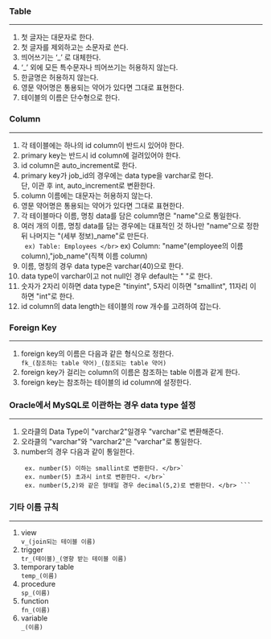 ### Table
------------------------------------
1. 첫 글자는 대문자로 한다.
2. 첫 글자를 제외하고는 소문자로 쓴다. </br>
3. 띄어쓰기는 ‘_’ 로 대체한다.
4. ‘_’ 외에 모든 특수문자나 띄어쓰기는 허용하지 않는다. </br>
5. 한글명은 허용하지 않는다.
6. 영문 약어명은 통용되는 약어가 있다면 그대로 표현한다.
7. 테이블의 이름은 단수형으로 한다.

### Column
---------------------------------
1. 각 테이블에는 하나의 id column이 반드시 있어야 한다.
2. primary key는 반드시 id column에 걸려있어야 한다.
3. id column은 auto_increment로 한다.
4. primary key가 job_id의 경우에는 data type을 varchar로 한다. </br>
   단, 이관 후 int, auto_increment로 변환한다.</br>
5. column 이름에는 대문자는 허용하지 않는다.
6. 영문 약어명은 통용되는 약어가 있다면 그대로 표현한다.
7. 각 테이블마다 이름, 명칭 data를 담은 column명은 "name"으로 통일한다.
8. 여러 개의 이름, 명칭 data를 담는 경우에는 대표적인 것 하나만 "name"으로 정한 뒤
   나머지는 "(세부 정보)_name"로 만든다. </br>
   `  ex) Table: Employees </br>
   `  ex) Column: "name"(employee의 이름 column),"job_name"(직책 이름 column) </br> 
9. 이름, 명칭의 경우 data type은 varchar(40)으로 한다.
10. data type이 varchar이고 not null인 경우 default는 " "로 한다.
11. 숫자가 2자리 이하면 data type은 "tinyint", 5자리 이하면 "smallint", 11자리 이하면 "int"로 한다.
12. id column의 data length는 테이블의 row 개수를 고려하여 잡는다.

### Foreign Key
------------------------------------
1. foreign key의 이름은 다음과 같은 형식으로 정한다. </br>
   ` fk_(참조하는 table 약어)_(참조되는 table 약어) `
2. foreign key가 걸리는 column의 이름은 참조하는 table 이름과 같게 한다.
3. foreign key는 참조하는 테이블의 id column에 설정한다.

### Oracle에서 MySQL로 이관하는 경우 data type 설정
---------------------------------------
1. 오라클의 Data Type이 "varchar2"일경우 "varchar"로 변환해준다. 
2. 오라클의 "varchar"와 "varchar2"은 "varchar"로 통일한다.
3. number의 경우 다음과 같이 통일한다.</br>
   ``` ex. number(3) 이하는 tinyint로 변환한다. </br> 
    ex. number(5) 이하는 smallint로 변환한다. </br>`
    ex. number(5) 초과시 int로 변환한다. </br>`
    ex. number(5,2)와 같은 형태일 경우 decimal(5,2)로 변환한다. </br> ```

### 기타 이름 규칙
-----------------------------------
1. view </br>
    ` v_(join되는 테이블 이름) ` </br>
2. trigger </br>
    `tr_(테이블)_(영향 받는 테이블 이름)` </br>
3. temporary table </br> 
    `temp_(이름)` </br>
4. procedure </br> 
    `sp_(이름)` </br>
5. function </br>
    `fn_(이름)` </br>
6. variable </br>
    `_(이름)` </br>

